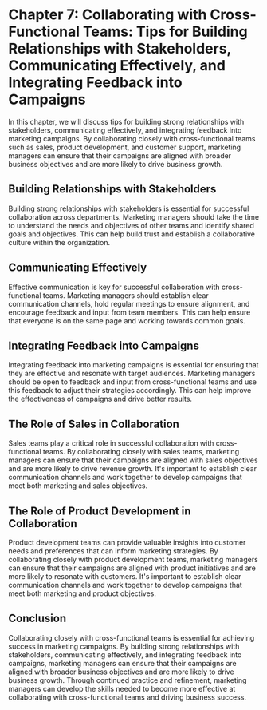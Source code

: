 Chapter 7: Collaborating with Cross-Functional Teams: Tips for Building Relationships with Stakeholders, Communicating Effectively, and Integrating Feedback into Campaigns
===========================================================================================================================================================================

In this chapter, we will discuss tips for building strong relationships with stakeholders, communicating effectively, and integrating feedback into marketing campaigns. By collaborating closely with cross-functional teams such as sales, product development, and customer support, marketing managers can ensure that their campaigns are aligned with broader business objectives and are more likely to drive business growth.

Building Relationships with Stakeholders
----------------------------------------

Building strong relationships with stakeholders is essential for successful collaboration across departments. Marketing managers should take the time to understand the needs and objectives of other teams and identify shared goals and objectives. This can help build trust and establish a collaborative culture within the organization.

Communicating Effectively
-------------------------

Effective communication is key for successful collaboration with cross-functional teams. Marketing managers should establish clear communication channels, hold regular meetings to ensure alignment, and encourage feedback and input from team members. This can help ensure that everyone is on the same page and working towards common goals.

Integrating Feedback into Campaigns
-----------------------------------

Integrating feedback into marketing campaigns is essential for ensuring that they are effective and resonate with target audiences. Marketing managers should be open to feedback and input from cross-functional teams and use this feedback to adjust their strategies accordingly. This can help improve the effectiveness of campaigns and drive better results.

The Role of Sales in Collaboration
----------------------------------

Sales teams play a critical role in successful collaboration with cross-functional teams. By collaborating closely with sales teams, marketing managers can ensure that their campaigns are aligned with sales objectives and are more likely to drive revenue growth. It's important to establish clear communication channels and work together to develop campaigns that meet both marketing and sales objectives.

The Role of Product Development in Collaboration
------------------------------------------------

Product development teams can provide valuable insights into customer needs and preferences that can inform marketing strategies. By collaborating closely with product development teams, marketing managers can ensure that their campaigns are aligned with product initiatives and are more likely to resonate with customers. It's important to establish clear communication channels and work together to develop campaigns that meet both marketing and product objectives.

Conclusion
----------

Collaborating closely with cross-functional teams is essential for achieving success in marketing campaigns. By building strong relationships with stakeholders, communicating effectively, and integrating feedback into campaigns, marketing managers can ensure that their campaigns are aligned with broader business objectives and are more likely to drive business growth. Through continued practice and refinement, marketing managers can develop the skills needed to become more effective at collaborating with cross-functional teams and driving business success.

